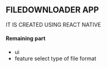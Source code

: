 ## FILEDOWNLOADER APP

 IT IS CREATED USING REACT NATIVE



 #### Remaining part 
 - ui
 - feature select type of file format
